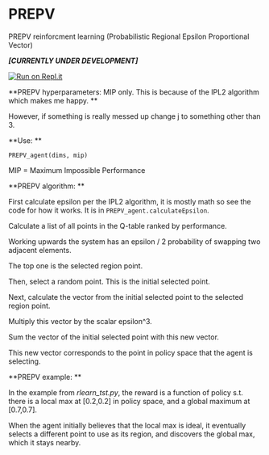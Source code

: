 # PREPV
PREPV reinforcment learning (Probabilistic Regional Epsilon Proportional Vector)

***[CURRENTLY UNDER DEVELOPMENT]***

[![Run on Repl.it](https://repl.it/badge/github/lcol3117/PREPV)](https://repl.it/github/lcol3117/PREPV)

**PREPV hyperparameters: MIP only. This is because of the IPL2 algorithm which makes me happy. **

However, if something is really messed up change j to something other than 3. 

**Use: **

`PREPV_agent(dims, mip)`

MIP = Maximum Impossible Performance

**PREPV algorithm: **

First calculate epsilon per the IPL2 algorithm, it is mostly math so see the code for how it works. It is in `PREPV_agent.calculateEpsilon`.

Calculate a list of all points in the Q-table ranked by performance. 

Working upwards the system has an epsilon / 2 probability of swapping two adjacent elements. 

The top one is the selected region point. 

Then, select a random point. This is the initial selected point.

Next, calculate the vector from the initial selected point to the selected region point. 

Multiply this vector by the scalar epsilon^3.

Sum the vector of the initial selected point with this new vector. 

This new vector corresponds to the point in policy space that the agent is selecting. 

**PREPV example: **

In the example from *rlearn_tst.py*, the reward is a function of policy s.t. there is a local max at \[0.2,0.2\] in policy space, and a global maximum at \[0.7,0.7\]. 

When the agent initially believes that the local max is ideal, it eventually selects a different point to use as its region, and discovers the global max, which it stays nearby. 
